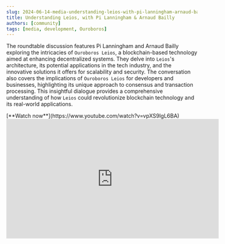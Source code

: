 ```yaml
---
slug: 2024-06-14-media-understanding-leios-with-pi-lanningham-arnaud-bailly
title: Understanding Leios, with Pi Lanningham & Arnaud Bailly
authors: [community]
tags: [media, development, Ouroboros]
---
```


The roundtable discussion features Pi Lanningham and Arnaud Bailly exploring the intricacies of `Ouroboros Leios`, a blockchain-based technology aimed at enhancing decentralized systems. They delve into `Leios`'s architecture, its potential applications in the tech industry, and the innovative solutions it offers for scalability and security. The conversation also covers the implications of `Ouroboros Leios` for developers and businesses, highlighting its unique approach to consensus and transaction processing. This insightful dialogue provides a comprehensive understanding of how `Leios` could revolutionize blockchain technology and its real-world applications.

<div style={{ textAlign: 'right' }}>
[**Watch now**](https://www.youtube.com/watch?v=vpXS9lgL6BA)
</div>

<iframe width="560" height="315" src="https://www.youtube.com/embed/vpXS9lgL6BA?si=VjHBGaJbRZ4WkJSB" title="YouTube video player" frameborder="0" allow="accelerometer; autoplay; clipboard-write; encrypted-media; gyroscope; picture-in-picture; web-share" referrerpolicy="strict-origin-when-cross-origin" allowfullscreen></iframe>